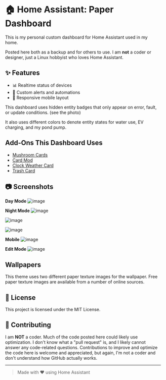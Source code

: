 # 🏠 Home Assistant: Paper Dashboard

This is my personal custom dashboard for Home Assistant used in my home.

Posted here both as a backup and for others to use.  I am **not** a coder or designer, just a Linux hobbyist who loves Home Assistant.

## ✨ Features

- 📊 Realtime status of devices
- 🔔 Custom alerts and automations
- 📱 Responsive mobile layout

This dashboard uses hidden entity badges that only appear on error, fault, or update conditions. (see the photo) 

It also uses different colors to denote entity states for water use, EV charging, and my pond pump. 

## Add-Ons This Dashboard Uses
- [Mushroom Cards](https://github.com/piitaya/lovelace-mushroom)
- [Card Mod](https://github.com/thomasloven/lovelace-card-mod)
- [Clock Weather Card](https://github.com/pkissling/clock-weather-card)
- [Trash Card](https://github.com/idaho/hassio-trash-card)

## 📷 Screenshots
**Day Mode**
![image](https://github.com/user-attachments/assets/03dceff4-1b40-4546-bdb1-140d005e16c4)


**Night Mode**
![image](https://github.com/user-attachments/assets/71105c0f-740d-461e-8a69-be2ac47432ef)

![image](https://github.com/user-attachments/assets/f95bc213-8a24-4ca8-9a73-80c9aa1cfb2f)

![image](https://github.com/user-attachments/assets/e7cb47b1-a10b-4e3f-b37d-8f26c34ec50f)


**Mobile**
![image](https://github.com/user-attachments/assets/94f9a0ff-d270-40d3-a2da-c4237dab5fc0)

**Edit Mode**
![image](https://github.com/user-attachments/assets/0728c2b0-415f-4af2-b570-bd41a45acee8)


## Wallpapers
This theme uses two different paper texture images for the wallpaper. Free paper texture images are available from a number of online sources. 

## 📄 License

This project is licensed under the MIT License.

## 🙌 Contributing

I am **NOT** a coder. Much of the code posted here could likely use optimization. I don't know what a "pull request" is, and I likely cannot answer any code-related questions. Contributions to improve and optimize the code here is welcome and appreciated, but again, I'm not a coder and don't understand how GitHub actually works.

---

> Made with ❤️ using Home Assistant
